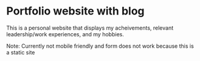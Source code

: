# Portfolio website with blog

This is a personal website that displays my acheivements, relevant leadership/work experiences, and my hobbies. 

Note: Currently not mobile friendly and form does not work because this is a static site